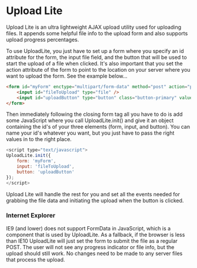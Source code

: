 Upload Lite
==========

Upload Lite is an ultra lightweight AJAX upload utility used for uploading files. It appends some helpful file info to the upload form and also supports upload progress percentages.

To use UploadLite, you just have to set up a form where you specify an id attribute for the form, the input file field, and the button that will be used to start the upload of a file when clicked. It's also important that you set the action attribute of the form to point to the location on your server where you want to upload the form. See the example below...

```html
<form id="myForm" enctype="multipart/form-data" method="post" action="post.php">
    <input id="fileToUpload" type="file" />
    <input id="uploadButton" type="button" class="button-primary" value="Upload" />        
</form>
```

Then immediately following the closing form tag all you have to do is add some JavaScript where you call UploadLite.init() and give it an object containing the id's of your three elements (form, input, and button). You can name your id's whatever you want, but you just have to pass the right values in to the right place. 

```javascript
<script type="text/javascript">
UploadLite.init({
    form: 'myForm',
    input: 'fileToUpload',
    button: 'uploadButton'
});
</script>
```

Upload Lite will handle the rest for you and set all the events needed for grabbing the file data and initiating the upload when the button is clicked.

### Internet Explorer 

IE9 (and lower) does not support FormData in JavaScript, which is a component that is used by UploadLite. As a fallback, if the browser is less than IE10 UploadLite will just set the form to submit the file as a regular POST. The user will not see any progress indicator or file info, but the upload should still work. No changes need to be made to any server files that process the upload.